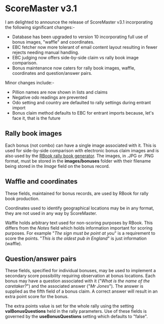 # ScoreMaster v3.1

I am delighted to announce the release of ScoreMaster v3.1 incorporating the following significant changes:-

- Database has been upgraded to version 10 incorporating full use of bonus images, "waffle" and coordinates.
- EBC fetcher now more tolerant of email content layout resulting in fewer rejects needing manual handling.
- EBC judging now offers side-by-side claim vs rally book image comparison.
- Bonus maintenance now caters for rally book images, waffle, coordinates and question/answer pairs.

Minor changes include:-

- Pillion names are now shown in lists and claims
- Negative odo readings are prevented
- Odo setting and country are defaulted to rally settings during entrant import
- Bonus claim method defaults to EBC for entrant imports because, let's face it, that is the future

## Rally book images
Each bonus (not combo) can have a single image associated with it. This is used for side-by-side comparison with electronic bonus claim images and is also used by the [RBook rally book generator](https://github.com/ibauk/rbook). The images, in .JPG or .PNG format, must be stored in the **images/bonuses** folder with their filename being stored in the *Image* field on the bonus record.

## Waffle and coordinates
These fields, maintained for bonus records, are used by RBook for rally book production. 

Coordinates used to identify geographical locations may be in any format, they are not used in any way by ScoreMaster.

Waffle holds arbitrary text used for non-scoring purposes by RBook. This differs from the *Notes* field which holds information important for scoring purposes. For example "*The sign must be point at you*" is a requirement to score the points. "*This is the oldest pub in England*" is just information (waffle).

## Question/answer pairs
These fields, specified for individual bonuses, may be used to implement a secondary score possibility requiring observation at bonus locations. Each bonus may have a question associated with it ("*What is the name of the caretaker?*") and the associated answer ("*Mr Jones*"). The answer is supplied as the fifth field of a bonus claim. A correct answer will result in an extra point score for the bonus.

The extra points value is set for the whole rally using the setting **valBonusQuestions** held in the rally parameters. Use of these fields is governed by the **useBonusQuestions** setting which defaults to "false".